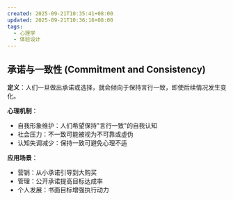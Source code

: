 ```yaml
---
created: 2025-09-21T10:35:41+08:00
updated: 2025-09-21T10:36:16+08:00
tags:
  - 心理学
  - 体验设计
---
```

## 承诺与一致性 (Commitment and Consistency)

**定义**：人们一旦做出承诺或选择，就会倾向于保持言行一致，即使后续情况发生变化。

**心理机制**：

- 自我形象维护：人们希望保持"言行一致"的自我认知
- 社会压力：不一致可能被视为不可靠或虚伪
- 认知失调减少：保持一致可避免心理不适

**应用场景**：

- 营销：从小承诺引导到大购买
- 管理：公开承诺提高目标达成率
- 个人发展：书面目标增强执行动力